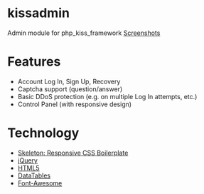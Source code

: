 # kissadmin
Admin module for php_kiss_framework [Screenshots](https://drive.google.com/folderview?id=0BzfSuVpNNRzqfmFERmZBRnhhWWV5TjNZTk9DTG1wMzFoWFBQdUZockttb2t0TjhCdXFrX0E&usp=sharing)

# Features

* Account Log In, Sign Up, Recovery
* Captcha support (question/answer)
* Basic DDoS protection (e.g. on multiple Log In attempts, etc.)
* Control Panel (with responsive design)

# Technology

* [Skeleton: Responsive CSS Boilerplate](http://getskeleton.com/)
* [jQuery](https://jquery.com/)
* [HTML5](https://en.wikipedia.org/wiki/HTML5)
* [DataTables](https://www.datatables.net/)
* [Font-Awesome](https://fortawesome.github.io/Font-Awesome/icons/)
